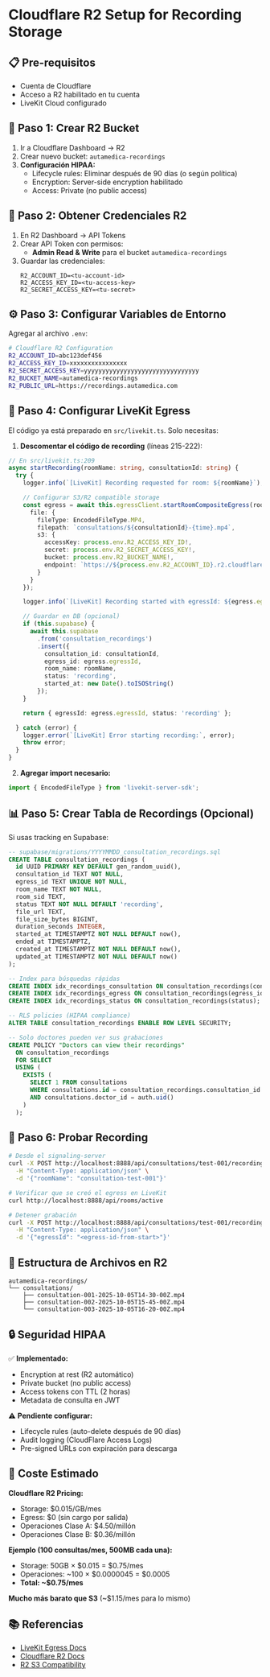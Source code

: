 # Cloudflare R2 Setup for Recording Storage

## 📋 **Pre-requisitos**

- Cuenta de Cloudflare
- Acceso a R2 habilitado en tu cuenta
- LiveKit Cloud configurado

## 🚀 **Paso 1: Crear R2 Bucket**

1. Ir a Cloudflare Dashboard → R2
2. Crear nuevo bucket: `autamedica-recordings`
3. **Configuración HIPAA:**
   - Lifecycle rules: Eliminar después de 90 días (o según política)
   - Encryption: Server-side encryption habilitado
   - Access: Private (no public access)

## 🔑 **Paso 2: Obtener Credenciales R2**

1. En R2 Dashboard → API Tokens
2. Crear API Token con permisos:
   - **Admin Read & Write** para el bucket `autamedica-recordings`
3. Guardar las credenciales:
   ```
   R2_ACCOUNT_ID=<tu-account-id>
   R2_ACCESS_KEY_ID=<tu-access-key>
   R2_SECRET_ACCESS_KEY=<tu-secret>
   ```

## ⚙️ **Paso 3: Configurar Variables de Entorno**

Agregar al archivo `.env`:

```bash
# Cloudflare R2 Configuration
R2_ACCOUNT_ID=abc123def456
R2_ACCESS_KEY_ID=xxxxxxxxxxxxxxxx
R2_SECRET_ACCESS_KEY=yyyyyyyyyyyyyyyyyyyyyyyyyyyyyyyy
R2_BUCKET_NAME=autamedica-recordings
R2_PUBLIC_URL=https://recordings.autamedica.com
```

## 🔧 **Paso 4: Configurar LiveKit Egress**

El código ya está preparado en `src/livekit.ts`. Solo necesitas:

1. **Descomentar el código de recording** (líneas 215-222):

```typescript
// En src/livekit.ts:209
async startRecording(roomName: string, consultationId: string) {
  try {
    logger.info(`[LiveKit] Recording requested for room: ${roomName}`);

    // Configurar S3/R2 compatible storage
    const egress = await this.egressClient.startRoomCompositeEgress(roomName, {
      file: {
        fileType: EncodedFileType.MP4,
        filepath: `consultations/${consultationId}-{time}.mp4`,
        s3: {
          accessKey: process.env.R2_ACCESS_KEY_ID!,
          secret: process.env.R2_SECRET_ACCESS_KEY!,
          bucket: process.env.R2_BUCKET_NAME!,
          endpoint: `https://${process.env.R2_ACCOUNT_ID}.r2.cloudflarestorage.com`,
        }
      }
    });

    logger.info(`[LiveKit] Recording started with egressId: ${egress.egressId}`);

    // Guardar en DB (opcional)
    if (this.supabase) {
      await this.supabase
        .from('consultation_recordings')
        .insert({
          consultation_id: consultationId,
          egress_id: egress.egressId,
          room_name: roomName,
          status: 'recording',
          started_at: new Date().toISOString()
        });
    }

    return { egressId: egress.egressId, status: 'recording' };

  } catch (error) {
    logger.error(`[LiveKit] Error starting recording:`, error);
    throw error;
  }
}
```

2. **Agregar import necesario:**

```typescript
import { EncodedFileType } from 'livekit-server-sdk';
```

## 📊 **Paso 5: Crear Tabla de Recordings (Opcional)**

Si usas tracking en Supabase:

```sql
-- supabase/migrations/YYYYMMDD_consultation_recordings.sql
CREATE TABLE consultation_recordings (
  id UUID PRIMARY KEY DEFAULT gen_random_uuid(),
  consultation_id TEXT NOT NULL,
  egress_id TEXT UNIQUE NOT NULL,
  room_name TEXT NOT NULL,
  room_sid TEXT,
  status TEXT NOT NULL DEFAULT 'recording',
  file_url TEXT,
  file_size_bytes BIGINT,
  duration_seconds INTEGER,
  started_at TIMESTAMPTZ NOT NULL DEFAULT now(),
  ended_at TIMESTAMPTZ,
  created_at TIMESTAMPTZ NOT NULL DEFAULT now(),
  updated_at TIMESTAMPTZ NOT NULL DEFAULT now()
);

-- Index para búsquedas rápidas
CREATE INDEX idx_recordings_consultation ON consultation_recordings(consultation_id);
CREATE INDEX idx_recordings_egress ON consultation_recordings(egress_id);
CREATE INDEX idx_recordings_status ON consultation_recordings(status);

-- RLS policies (HIPAA compliance)
ALTER TABLE consultation_recordings ENABLE ROW LEVEL SECURITY;

-- Solo doctores pueden ver sus grabaciones
CREATE POLICY "Doctors can view their recordings"
  ON consultation_recordings
  FOR SELECT
  USING (
    EXISTS (
      SELECT 1 FROM consultations
      WHERE consultations.id = consultation_recordings.consultation_id
      AND consultations.doctor_id = auth.uid()
    )
  );
```

## 🧪 **Paso 6: Probar Recording**

```bash
# Desde el signaling-server
curl -X POST http://localhost:8888/api/consultations/test-001/recording/start \
  -H "Content-Type: application/json" \
  -d '{"roomName": "consultation-test-001"}'

# Verificar que se creó el egress en LiveKit
curl http://localhost:8888/api/rooms/active

# Detener grabación
curl -X POST http://localhost:8888/api/consultations/test-001/recording/stop \
  -H "Content-Type: application/json" \
  -d '{"egressId": "<egress-id-from-start>"}'
```

## 📁 **Estructura de Archivos en R2**

```
autamedica-recordings/
└── consultations/
    ├── consultation-001-2025-10-05T14-30-00Z.mp4
    ├── consultation-002-2025-10-05T15-45-00Z.mp4
    └── consultation-003-2025-10-05T16-20-00Z.mp4
```

## 🔒 **Seguridad HIPAA**

✅ **Implementado:**
- Encryption at rest (R2 automático)
- Private bucket (no public access)
- Access tokens con TTL (2 horas)
- Metadata de consulta en JWT

⚠️ **Pendiente configurar:**
- Lifecycle rules (auto-delete después de 90 días)
- Audit logging (CloudFlare Access Logs)
- Pre-signed URLs con expiración para descarga

## 🎯 **Coste Estimado**

**Cloudflare R2 Pricing:**
- Storage: $0.015/GB/mes
- Egress: $0 (sin cargo por salida)
- Operaciones Clase A: $4.50/millón
- Operaciones Clase B: $0.36/millón

**Ejemplo (100 consultas/mes, 500MB cada una):**
- Storage: 50GB × $0.015 = $0.75/mes
- Operaciones: ~100 × $0.0000045 = $0.0005
- **Total: ~$0.75/mes**

**Mucho más barato que S3** (~$1.15/mes para lo mismo)

## 📚 **Referencias**

- [LiveKit Egress Docs](https://docs.livekit.io/realtime/egress/)
- [Cloudflare R2 Docs](https://developers.cloudflare.com/r2/)
- [R2 S3 Compatibility](https://developers.cloudflare.com/r2/api/s3/)
